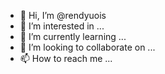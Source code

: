 - 👋 Hi, I’m @rendyuois
- 👀 I’m interested in ...
- 🌱 I’m currently learning ...
- 💞️ I’m looking to collaborate on ...
- 📫 How to reach me ...

<!---
rendyuois/rendyuois is a ✨ special ✨ repository because its `README.md` (this file) appears on your GitHub profile.
You can click the Preview link to take a look at your changes.
--->

